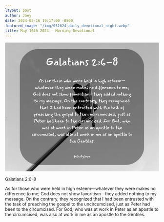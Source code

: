 ```yaml
---
layout: post
author: Joey
date: 2024-05-16 19:17:00 -0500
featured_image: "/img/051624_daily_devotional_night.webp"
title: May 16th 2024 - Morning Devotional
---
```


[![May 16th 2024 - Morning Devotional](/img/051624_daily_devotional_night.webp)](/img/051624_daily_devotional_night.webp)


Galatians 2:6-8

As for those who were held in high esteem—whatever they were makes no difference to me; God does not show favoritism—they added nothing to my message. On the contrary, they recognized that I had been entrusted with the task of preaching the gospel to the uncircumcised, just as Peter had been to the circumcised. For God, who was at work in Peter as an apostle to the circumcised, was also at work in me as an apostle to the Gentiles.